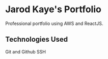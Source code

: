 # Jarod Kaye's Portfolio

Professional portfolio using AWS and ReactJS.

## Technologies Used
Git and Github
SSH
